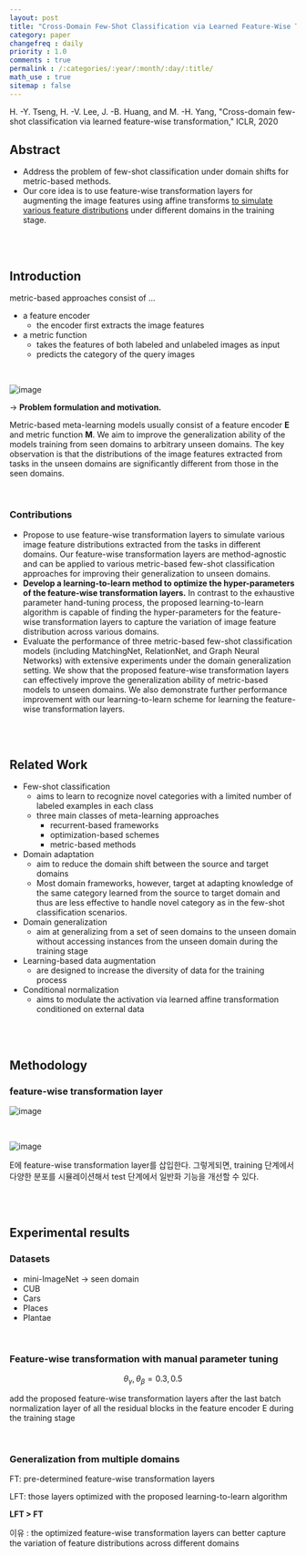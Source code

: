 ```yaml
---
layout: post
title: "Cross-Domain Few-Shot Classification via Learned Feature-Wise Transformation"
category: paper
changefreq : daily
priority : 1.0
comments : true
permalink : /:categories/:year/:month/:day/:title/
math_use : true
sitemap : false
---
```


H. -Y. Tseng, H. -V. Lee, J. -B. Huang, and M. -H. Yang, "Cross-domain few-shot classification via learned feature-wise transformation," ICLR, 2020

## Abstract

- Address the problem of few-shot classification under domain shifts for metric-based methods.
- Our core idea is to use feature-wise transformation layers for augmenting the image features using affine transforms <u>to simulate various feature distributions</u> under different domains in the training stage.

<br>

<br>

## Introduction

metric-based approaches consist of ...

- a feature encoder
  - the encoder first extracts the image features
- a metric function
  - takes the features of both labeled and unlabeled images as input
  - predicts the category of the query images

<br>

![image](https://user-images.githubusercontent.com/85778937/126869378-dcf21e99-10e3-4a23-95e7-473ee315820e.png)

→ **Problem formulation and motivation.**

Metric-based meta-learning models usually consist of a feature encoder **E** and metric function **M**. We aim to improve the generalization ability of the models training from seen domains to arbitrary unseen domains. The key observation is that the distributions of the image features extracted from tasks in the unseen domains are significantly different from those in the seen domains.

<br>

### Contributions

- Propose to use feature-wise transformation layers to simulate various image feature distributions extracted from the tasks in different domains. Our feature-wise transformation layers are method-agnostic and can be applied to various metric-based few-shot classification approaches for improving their generalization to unseen domains.
- **Develop a learning-to-learn method to optimize the hyper-parameters of the feature-wise transformation layers.** In contrast to the exhaustive parameter hand-tuning process, the proposed learning-to-learn algorithm is capable of finding the hyper-parameters for the feature-wise transformation layers to capture the variation of image feature distribution across various domains.
- Evaluate the performance of three metric-based few-shot classification models (including MatchingNet, RelationNet, and Graph Neural Networks) with extensive experiments under the domain generalization setting. We show that the proposed feature-wise transformation layers can effectively improve the generalization ability of metric-based models to unseen domains. We also demonstrate further performance improvement with our learning-to-learn scheme for learning the feature-wise transformation layers.

<br>

<br>

## Related Work

- Few-shot classification
  - aims to learn to recognize novel categories with a limited number of labeled examples in each class
  - three main classes of meta-learning approaches
    - recurrent-based frameworks
    - optimization-based schemes
    - metric-based methods
- Domain adaptation
  - aim to reduce the domain shift between the source and target domains
  - Most domain frameworks, however, target at adapting knowledge of the same category learned from the source to target domain and thus are less effective to handle novel category as in the few-shot classification scenarios.
- Domain generalization
  - aim at generalizing from a set of seen domains to the unseen domain without accessing instances from the unseen domain during the training stage
- Learning-based data augmentation
  - are designed to increase the diversity of data for the training process
- Conditional normalization
  - aims to modulate the activation via learned affine transformation conditioned on external data

<br>

<br>

## Methodology

### feature-wise transformation layer

![image](https://user-images.githubusercontent.com/85778937/126869966-a856c957-19eb-400b-8635-384933b7b6b4.png)

<br>

![image](https://user-images.githubusercontent.com/85778937/126870490-284b0887-5ff3-42c2-94ec-2a209f6d9116.png)

E에 feature-wise transformation layer를 삽입한다. 그렇게되면, training 단계에서 다양한 분포를 시뮬레이션해서 test 단계에서 일반화 기능을 개선할 수 있다. 

<br>

<br>

## Experimental results

### Datasets

- mini-ImageNet → seen domain
- CUB
- Cars
- Places
- Plantae

<br>

### Feature-wise transformation with manual parameter tuning

$$
\theta_{\gamma}, \theta_{\beta} = 0.3, 0.5
$$

add the proposed feature-wise transformation layers after the last batch normalization layer of all the residual blocks in the feature encoder E during the training stage

<br>

### Generalization from multiple domains

FT: pre-determined feature-wise transformation layers

LFT: those layers optimized with the proposed learning-to-learn algorithm

**LFT > FT**

이유 : the optimized feature-wise transformation layers can better capture the variation of feature distributions across different domains
